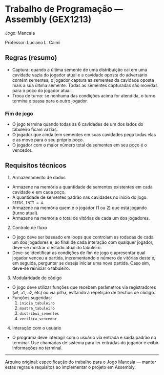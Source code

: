 # Trabalho de Programação — Assembly (GEX1213)

Jogo: Mancala

Professor: Luciano L. Caimi

## Regras (resumo)

- Captura: quando a última semente de uma distribuição cai em uma cavidade vazia do jogador
	atual e a cavidade oposta do adversário contém sementes, o jogador captura as sementes da
	cavidade oposta mais a sua última semente. Todas as sementes capturadas são movidas para o
	poço do jogador atual.
- Troca de turno: se nenhuma das condições acima for atendida, o turno termina e passa para o
	outro jogador.

### Fim de jogo

- O jogo termina quando todas as 6 cavidades de um dos lados do tabuleiro ficam vazias.
- O jogador que ainda tem sementes em suas cavidades pega todas elas e as move para o seu
	próprio poço.
- O jogador com o maior número total de sementes em seu poço é o vencedor.

## Requisitos técnicos

1. Armazenamento de dados

- Armazene na memória a quantidade de sementes existentes em cada cavidade e em cada poço.
- A quantidade de sementes padrão nas cavidades no início do jogo: `SEEDS_INIT = 4`.
- Armazene na memória quem é o jogador (1 ou 2) que está jogando (turno atual).
- Armazene na memória o total de vitórias de cada um dos jogadores.

2. Controle de fluxo

- O jogo deve ser baseado em loops que controlam as rodadas de cada um dos jogadores e, ao
	final de cada interação com qualquer jogador, deve-se mostrar o estado atual do tabuleiro.
- Deve-se identificar as condições de fim de jogo e apresentar qual jogador venceu a partida,
	incrementando o número de vitórias deste e, em seguida, perguntar se deseja iniciar uma nova
	partida. Caso sim, deve-se reiniciar o tabuleiro.

3. Modularidade do código

- O jogo deve utilizar funções que recebem parâmetros via registradores (`a0`, `a1`, `a2`, etc)
	ou via pilha, evitando a repetição de trechos de código.
- Funções sugeridas:
	1. `inicia_tabuleiro`
	2. `mostra_tabuleiro`
	3. `distribui_sementes`
	4. `verifica_vencedor`

4. Interação com o usuário

- O programa deve interagir com o usuário via entrada e saída padrão no terminal. Use
	chamadas de sistema para ler entradas do jogador e exibir informações no terminal.

---

Arquivo original: especificação do trabalho para o Jogo Mancala — manter estas regras e
requisitos ao implementar o projeto em Assembly.